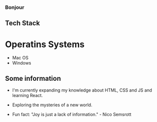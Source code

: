 ### Bonjour

## Tech Stack

# Operatins Systems
- Mac OS
- Windows

## Some information
- I'm currently expanding my knowledge about HTML, CSS and JS and learning React.
- Exploring the mysteries of a new world.
  
- Fun fact: "Joy is just a lack of information." - Nico Semsrott


<!-- **grausche/grausche** is a repository because its `README.md` (this file) appears on your GitHub profile. -->
